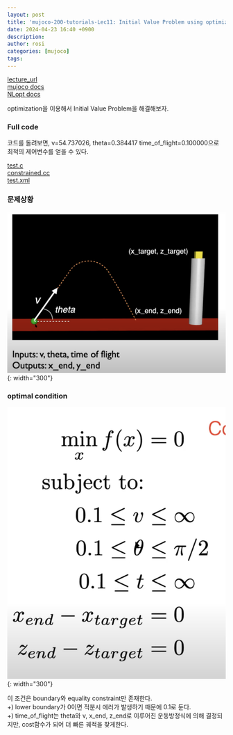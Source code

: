 ```yaml
---
layout: post
title: 'mujoco-200-tutorials-Lec11: Initial Value Problem using optimization'
date: 2024-04-23 16:40 +0900
description:
author: rosi
categories: [mujoco]
tags:
---
```


[lecture_url](https://www.youtube.com/playlist?list=PLc7bpbeTIk758Ad3fkSywdxHWpBh9PM0G)\
[mujoco docs](https://mujoco.readthedocs.io/en/stable/APIreference/APIfunctions.html)\
[NLopt docs](https://nlopt.readthedocs.io/en/latest/NLopt_Reference/)

optimization을 이용해서 Initial Value Problem을 해결해보자.

### Full code

코드를 돌려보면, v=54.737026, theta=0.384417 time_of_flight=0.100000으로 최적의 제어변수를 얻을 수 있다.

[test.c](/assets/Mujoco-200-tutorials/lec11/test.c)\
[constrained.cc](/assets/Mujoco-200-tutorials/lec11/constrained.c)\
[test.xml](/assets/Mujoco-200-tutorials/lec11/test.xml)

### 문제상황

![problem.png](/assets/Mujoco-200-tutorials/lec11/problem.png){: width="300"}


### optimal condition

![optimal_condition](/assets/Mujoco-200-tutorials/lec11/optimal_condition.png){: width="300"}

이 조건은 boundary와 equality constraint만 존재한다.\
+\) lower boundary가 0이면 적분시 에러가 발생하기 때문에 0.1로 둔다.\
+\) time_of_flight는 theta와 v, x_end, z_end로 이루어진 운동방정식에 의해 결정되지만, cost함수가 되어 더 빠른 궤적을 찾게한다.
